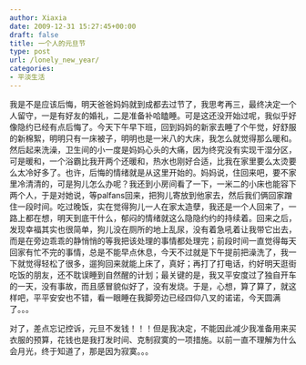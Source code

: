 ```yaml
---
author: Xiaxia
date: 2009-12-31 15:27:45+00:00
draft: false
title: 一个人的元旦节
type: post
url: /lonely_new_year/
categories:
- 平淡生活
---
```


我是不是应该后悔，明天爸爸妈妈就到成都去过节了，我思考再三，最终决定一个人留守，一是有好友的婚礼，二是准备补哈瞌睡。可是这还没开始过呢，我似乎好像隐约已经有点后悔了。今天下午早下班，回到妈妈的新家去睡了个午觉，好舒服的新棉絮，明明只有一床被子，明明也是一米八的大床，我怎么就觉得那么暖和。然后起来洗澡，卫生间的小一度是妈妈心头的大痛，因为终究没有实现干湿分区，可是暖和，一个浴霸比我开两个还暖和，热水也刚好合适，比我在家里要么太烫要么太冷好多了。也许，后悔的情绪就是从这里开始的。妈妈说，住回来吧，要不家里冷清清的，可是狗儿怎么办呢？我还到小房间看了一下，一米二的小床也能容下两个人，于是对她说，等palfans回来，把狗儿寄放到他家去，然后我们俩回家蹭住一段时间。吃过晚饭，实在觉得狗儿一人在家太造孽，我还是一个人回来了，一路上都在想，明天到底干什么，郁闷的情绪就这么隐隐约约的持续着。回来之后，发现幸福其实也很简单，狗儿没在厕所的地上乱尿，没有着急吼着让我带它出去，而是在旁边乖乖的静悄悄的等我把该处理的事情都处理完；前段时间一直觉得每天回家有忙不完的事情，总是不能早点休息，今天不过就是下午提前把澡洗了，我一下就觉得轻松了很多，遛狗回来就能上床了，真好；再打了打电话，约好明天逛街吃饭的朋友，还不耽误睡到自然醒的计划；最关键的是，我又平安度过了独自开车的一天，没有事故，而且感冒貌似好了，没有发烧。于是，心想，算了算了，就这样吧，平平安安也不错，看一眼睡在我脚旁边已经四仰八叉的诺诺，今天圆满了。。。

对了，差点忘记控诉，元旦不发钱！！！但是我决定，不能因此减少我准备用来买衣服的预算，花钱也是我打发时间、克制寂寞的一项措施。以前一直不理解为什么会月光，终于知道了，那是因为寂寞。。。
